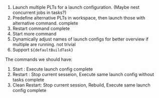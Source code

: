1. Launch multiple PLTs for a launch configuration. (Maybe nest concurrent jobs in tasks?)
2. Predefine alternative PLTs in workspace, then launch those with alternative command.
  complete
3. Restart command
  complete
4. Start more command
5. Dynamically adjust names of launch configs for better overview if multiple are running.
  not trivial
6. Support `${defaultBuildTask}`

The commands we should have:
1. Start : Execute launch config
  complete
2. Restart : Stop current sesseion, Execute same launch config without tasks
  complete
3. Clean Restart: Stop current session, Rebuild, Execute same launch config
  complete
